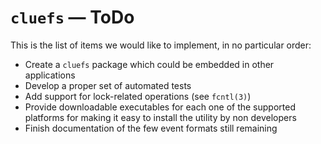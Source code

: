 # `cluefs` — ToDo

This is the list of items we would like to implement, in no particular order:

* Create a `cluefs` package which could be embedded in other applications
* Develop a proper set of automated tests
* Add support for lock-related operations (see `fcntl(3)`)
* Provide downloadable executables for each one of the supported platforms for making it easy to install the utility by non developers
* Finish documentation of the few event formats still remaining
